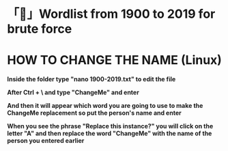 # 「📄」Wordlist from 1900 to 2019 for brute force
# HOW TO CHANGE THE NAME (Linux)

**Inside the folder type "nano 1900-2019.txt" to edit the file**

**After Ctrl + \ and type "ChangeMe" and enter**

**And then it will appear which word you are going to use to make the ChangeMe replacement so put the person's name and enter**

**When you see the phrase "Replace this instance?"  you will click on the letter "A" and then replace the word "ChangeMe" with the name of the person you entered earlier**
